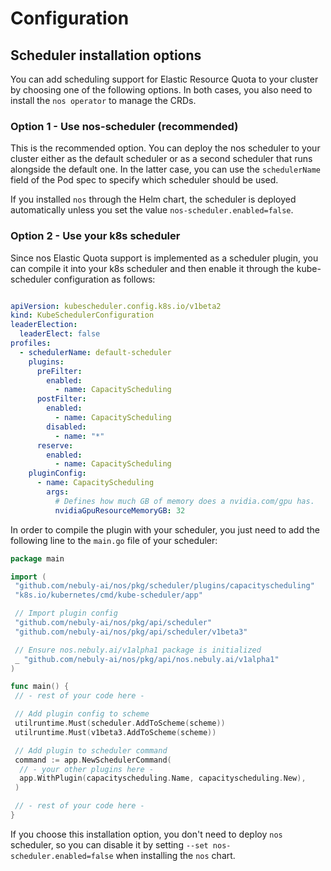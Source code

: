 # Configuration

## Scheduler installation options

You can add scheduling support for Elastic Resource Quota to your cluster by choosing one of the following options.
In both cases, you also need to install the `nos operator` to manage the CRDs.

### Option 1 - Use nos-scheduler (recommended)

This is the recommended option. You can deploy the nos scheduler to your cluster either as the default scheduler
or as a second scheduler that runs alongside the default one.
In the latter case, you can use the `schedulerName` field of the Pod spec to specify which scheduler should be used.

If you installed `nos` through the Helm chart, the scheduler is deployed automatically unless you set the value
`nos-scheduler.enabled=false`.

### Option 2 - Use your k8s scheduler

Since nos Elastic Quota support is implemented as a scheduler plugin, you can compile it into your k8s scheduler
and then enable it through the kube-scheduler configuration as follows:

```yaml

apiVersion: kubescheduler.config.k8s.io/v1beta2
kind: KubeSchedulerConfiguration
leaderElection:
  leaderElect: false
profiles:
  - schedulerName: default-scheduler
    plugins:
      preFilter:
        enabled:
          - name: CapacityScheduling
      postFilter:
        enabled:
          - name: CapacityScheduling
        disabled:
          - name: "*"
      reserve:
        enabled:
          - name: CapacityScheduling
    pluginConfig:
      - name: CapacityScheduling
        args:
          # Defines how much GB of memory does a nvidia.com/gpu has.
          nvidiaGpuResourceMemoryGB: 32
```

In order to compile the plugin with your scheduler, you just need to add the following line to the `main.go` file
of your scheduler:

``` go
package main

import (
 "github.com/nebuly-ai/nos/pkg/scheduler/plugins/capacityscheduling"
 "k8s.io/kubernetes/cmd/kube-scheduler/app"

 // Import plugin config
 "github.com/nebuly-ai/nos/pkg/api/scheduler"
 "github.com/nebuly-ai/nos/pkg/api/scheduler/v1beta3"

 // Ensure nos.nebuly.ai/v1alpha1 package is initialized
 _ "github.com/nebuly-ai/nos/pkg/api/nos.nebuly.ai/v1alpha1"
)

func main() {
 // - rest of your code here -

 // Add plugin config to scheme
 utilruntime.Must(scheduler.AddToScheme(scheme))
 utilruntime.Must(v1beta3.AddToScheme(scheme))

 // Add plugin to scheduler command
 command := app.NewSchedulerCommand(
  // - your other plugins here - 
  app.WithPlugin(capacityscheduling.Name, capacityscheduling.New),
 )

 // - rest of your code here -
}
```

If you choose this installation option, you don't need to deploy `nos` scheduler, so you can disable it
by setting `--set nos-scheduler.enabled=false` when installing the `nos` chart.
